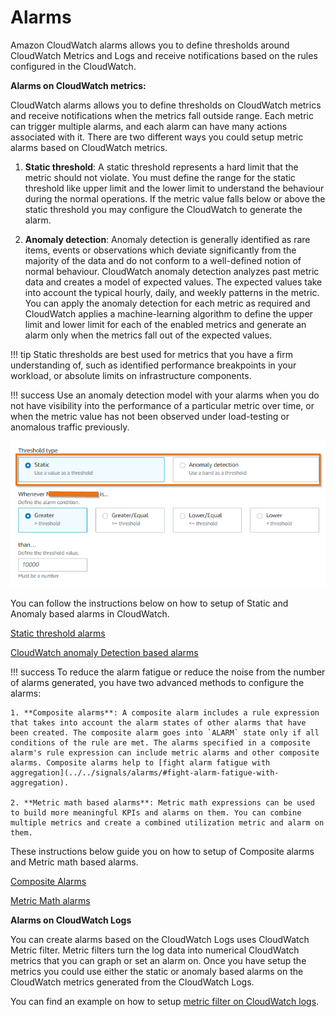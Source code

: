 # Alarms

Amazon CloudWatch alarms allows you to define thresholds around CloudWatch Metrics and Logs and receive notifications based on the rules configured in the CloudWatch.  

**Alarms on CloudWatch metrics:**

CloudWatch alarms allows you to define thresholds on CloudWatch metrics and receive notifications when the metrics fall outside range. Each metric can trigger multiple alarms, and each alarm can have many actions associated with it. There are two different ways you could setup metric alarms based on CloudWatch metrics.

1. **Static threshold**: A static threshold represents a hard limit that the metric should not violate. You must define the range for the static threshold like upper limit and the lower limit to understand the behaviour during the normal operations.  If the metric value falls below or above the static threshold you may configure the CloudWatch to generate the alarm.

2. **Anomaly detection**: Anomaly detection is generally identified as rare items, events or observations which deviate significantly from the majority of the data and do not conform to a well-defined notion of normal behaviour.  CloudWatch anomaly detection analyzes past metric data and creates a model of expected values. The expected values take into account the typical hourly, daily, and weekly patterns in the metric.  You can apply the anomaly detection for each metric as required and CloudWatch applies a machine-learning algorithm to define the upper limit and lower limit for each of the enabled metrics and generate an alarm only when the metrics fall out of the expected values. 

!!! tip
	Static thresholds are best used for metrics that you have a firm understanding of, such as identified performance breakpoints in your workload, or absolute limits on infrastructure components.

!!! success
	Use an anomaly detection model with your alarms when you do not have visibility into the performance of a particular metric over time, or when the metric value has not been observed under load-testing or anomalous traffic previously.

![CloudWatch Alarm types](../images/cwalarm1.png)

You can follow the instructions below on how to setup of Static and Anomaly based alarms in CloudWatch.

[Static threshold alarms](https://catalog.us-east-1.prod.workshops.aws/workshops/31676d37-bbe9-4992-9cd1-ceae13c5116c/en-US/alarms/mericalarm)

[CloudWatch anomaly Detection based alarms](https://catalog.us-east-1.prod.workshops.aws/workshops/31676d37-bbe9-4992-9cd1-ceae13c5116c/en-US/alarms/adalarm)

!!! success
	To reduce the alarm fatigue or reduce the noise from the number of alarms generated, you have two advanced methods to configure the alarms:

	1. **Composite alarms**: A composite alarm includes a rule expression that takes into account the alarm states of other alarms that have been created. The composite alarm goes into `ALARM` state only if all conditions of the rule are met. The alarms specified in a composite alarm's rule expression can include metric alarms and other composite alarms. Composite alarms help to [fight alarm fatigue with aggregation](../../signals/alarms/#fight-alarm-fatigue-with-aggregation).

	2. **Metric math based alarms**: Metric math expressions can be used to build more meaningful KPIs and alarms on them. You can combine multiple metrics and create a combined utilization metric and alarm on them.

These instructions below guide you on how to setup of Composite alarms and Metric math based alarms.

[Composite Alarms](https://catalog.us-east-1.prod.workshops.aws/workshops/31676d37-bbe9-4992-9cd1-ceae13c5116c/en-US/alarms/compositealarm)

[Metric Math alarms](https://aws.amazon.com/blogs/mt/create-a-metric-math-alarm-using-amazon-cloudwatch/)

**Alarms on CloudWatch Logs**

You can create alarms based on the CloudWatch Logs uses CloudWatch Metric filter. Metric filters turn the log data into numerical CloudWatch metrics that you can graph or set an alarm on. Once you have setup the metrics you could use either the static or anomaly based alarms on the CloudWatch metrics generated from the CloudWatch Logs.

You can find an example on how to setup [metric filter on CloudWatch logs](https://aws.amazon.com/blogs/mt/quantify-custom-application-metrics-with-amazon-cloudwatch-logs-and-metric-filters/).

